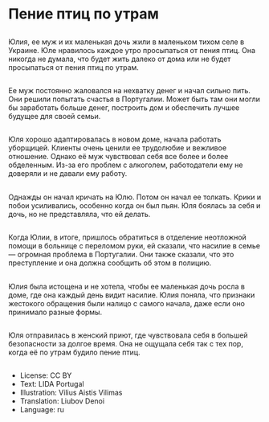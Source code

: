 # Пение птиц по утрам

##
Юлия, ее муж и их маленькая дочь жили в маленьком тихом селе в Украине. Юле нравилось каждое утро просыпаться от пения птиц. Она никогда не думала, что будет жить далеко от дома или не будет просыпаться от пения птиц по утрам.

##
Ее муж постоянно жаловался на нехватку денег и начал сильно пить. Они решили попытать счастья в Португалии. Может быть там они могли бы заработать больше денег, построить дом и обеспечить лучшее будущее для своей семьи.

##
Юля хорошо адаптировалась в новом доме, начала работать уборщицей. Клиенты очень ценили ее трудолюбие и вежливое отношение. Однако её муж чувствовал себя все более и более обделенным. Из-за его проблем с алкоголем, работодатели ему не доверяли и не давали ему работу.

##
Однажды он начал кричать на Юлю. Потом он начал ее толкать. Крики и побои усиливались, особенно когда он был пьян. Юля боялась за себя и дочь, но не представляла, что ей делать.

##
Когда Юлии, в итоге, пришлось обратиться в отделение неотложной помощи в больнице с переломом руки, ей сказали, что насилие в семье — огромная проблема в Португалии. Они также сказали, что это преступление и она должна сообщить об этом в полицию.

##
Юлия была истощена и не хотела, чтобы ее маленькая дочь росла в доме, где она каждый день видит насилие. Юлия поняла, что признаки жестокого обращения были налицо с самого начала, даже если оно принимало разные формы.

##
Юля отправилась в женский приют, где чувствовала себя в большей безопасности за долгое время. Она не ощущала себя так с тех пор, когда её по утрам будило пение птиц.

##
* License: CC BY
* Text: LIDA Portugal
* Illustration: Vilius Aistis Vilimas
* Translation: Liubov Denoi
* Language: ru

